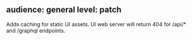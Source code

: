 audience: general
level: patch
---

Adds caching for static UI assets.
UI web server will return 404 for /api/* and /graphql endpoints.
